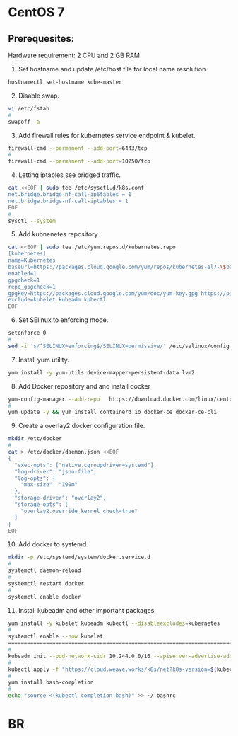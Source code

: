 # CentOS 7

Prerequesites:
-------------
Hardware requirement:
2 CPU and 2 GB RAM

1. Set hostname and update /etc/host file for local name resolution.
```bash
hostnamectl set-hostname kube-master
```

2. Disable swap.
```bash
vi /etc/fstab
# 
swapoff -a
```
3. Add firewall rules for kubernetes service endpoint & kubelet.
```bash
firewall-cmd --permanent --add-port=6443/tcp
#
firewall-cmd --permanent --add-port=10250/tcp
```
4. Letting iptables see bridged traffic.
```bash
cat <<EOF | sudo tee /etc/sysctl.d/k8s.conf
net.bridge.bridge-nf-call-ip6tables = 1
net.bridge.bridge-nf-call-iptables = 1
EOF
#
sysctl --system
```
5. Add kubnenetes repository.
```bash
cat <<EOF | sudo tee /etc/yum.repos.d/kubernetes.repo
[kubernetes]
name=Kubernetes
baseurl=https://packages.cloud.google.com/yum/repos/kubernetes-el7-\$basearch
enabled=1
gpgcheck=1
repo_gpgcheck=1
gpgkey=https://packages.cloud.google.com/yum/doc/yum-key.gpg https://packages.cloud.google.com/yum/doc/rpm-package-key.gpg
exclude=kubelet kubeadm kubectl
EOF
```
6. Set SElinux to enforcing mode.
```bash
setenforce 0
#
sed -i 's/^SELINUX=enforcing$/SELINUX=permissive/' /etc/selinux/config
```

7. Install yum utility.
```bash
yum install -y yum-utils device-mapper-persistent-data lvm2
```
8. Add Docker repository and and install docker
```bash
yum-config-manager --add-repo   https://download.docker.com/linux/centos/docker-ce.repo
#
yum update -y && yum install containerd.io docker-ce docker-ce-cli
```

9. Create a overlay2 docker configuration file.
```bash
mkdir /etc/docker
#
cat > /etc/docker/daemon.json <<EOF
{
  "exec-opts": ["native.cgroupdriver=systemd"],
  "log-driver": "json-file",
  "log-opts": {
    "max-size": "100m"
  },
  "storage-driver": "overlay2",
  "storage-opts": [
    "overlay2.override_kernel_check=true"
  ]
}
EOF
```
10. Add docker to systemd.
```bash
mkdir -p /etc/systemd/system/docker.service.d
#
systemctl daemon-reload
#
systemctl restart docker
#
systemctl enable docker 
```

11. Install kubeadm and other important packages.
```bash
yum install -y kubelet kubeadm kubectl --disableexcludes=kubernetes
#
systemctl enable --now kubelet
======================================================================================
#
kubeadm init --pod-network-cidr 10.244.0.0/16 --apiserver-advertise-address=192.168.99.112
#
kubectl apply -f "https://cloud.weave.works/k8s/net?k8s-version=$(kubectl version | base64 | tr -d '\n')"
#
yum install bash-completion
#
echo "source <(kubectl completion bash)" >> ~/.bashrc
```
# BR
